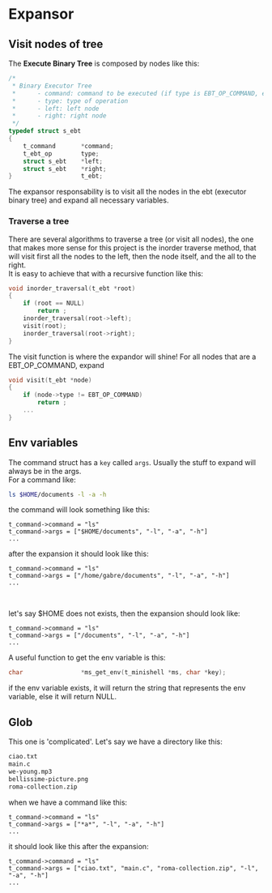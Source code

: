 # Expansor

## Visit nodes of tree

The **Execute Binary Tree** is composed by nodes like this:

```c
/*
 * Binary Executor Tree
 *		- command: command to be executed (if type is EBT_OP_COMMAND, else NULL)
 *		- type: type of operation
 *		- left: left node
 *		- right: right node
 */
typedef struct s_ebt
{
	t_command		*command;
	t_ebt_op		type;
	struct s_ebt	*left;
	struct s_ebt	*right;
}					t_ebt;
```

The expansor responsability is to visit all the nodes in the ebt (executor binary tree) and expand all necessary variables. <br>

### Traverse a tree
There are several algorithms to traverse a tree (or visit all nodes), the one that makes more sense for this project is the inorder traverse method, that will visit first all the nodes to the left, then the node itself, and the all to the right.
<br>
It is easy to achieve that with a recursive function like this:
```c
void inorder_traversal(t_ebt *root)
{
    if (root == NULL)
        return ;
    inorder_traversal(root->left);
    visit(root);
    inorder_traversal(root->right);
}
```

The visit function is where the expandor will shine! For all nodes that are a EBT_OP_COMMAND, expand
```c
void visit(t_ebt *node)
{
    if (node->type != EBT_OP_COMMAND)
        return ;
    ...
}
```

## Env variables
The command struct has a `key` called `args`. Usually the stuff to expand will always be in the args. 
<br>
For a command like:
```bash
ls $HOME/documents -l -a -h
```
the command will look something like this:
```
t_command->command = "ls"
t_command->args = ["$HOME/documents", "-l", "-a", "-h"]
...
```

after the expansion it should look like this:
```
t_command->command = "ls"
t_command->args = ["/home/gabre/documents", "-l", "-a", "-h"]
...
```

<br>

let's say $HOME does not exists, then the expansion should look like:
```
t_command->command = "ls"
t_command->args = ["/documents", "-l", "-a", "-h"]
...
```

A useful function to get the env variable is this:
```c
char				*ms_get_env(t_minishell *ms, char *key);
```
if the env variable exists, it will return the string that represents the env variable, else it will return NULL.

## Glob

This one is 'complicated'. Let's say we have a directory like this:
```bash
ciao.txt
main.c
we-young.mp3
bellissime-picture.png
roma-collection.zip
```

when we have a command like this:

```
t_command->command = "ls"
t_command->args = ["*a*", "-l", "-a", "-h"]
...
```

it should look like this after the expansion:

```
t_command->command = "ls"
t_command->args = ["ciao.txt", "main.c", "roma-collection.zip", "-l", "-a", "-h"]
...
```
